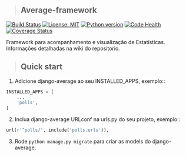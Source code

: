 >## Average-framework

[![Build Status](https://travis-ci.org/amigos-do-gesiel/average.svg?branch=development)](https://travis-ci.org/amigos-do-gesiel/average)
[![License: MIT](https://img.shields.io/badge/License-MIT-green.svg)](https://opensource.org/licenses/MIT)
[![Python version](https://img.shields.io/badge/python-3.5-orange.svg)](https://img.shields.io/badge/python-3.5-orange.svg)
[![Code Health](https://landscape.io/github/amigos-do-gesiel/average/master/landscape.svg?style=flat)](https://landscape.io/github/amigos-do-gesiel/average/master)
[![Coverage Status](https://coveralls.io/repos/github/amigos-do-gesiel/average/badge.svg?branch=development)](https://coveralls.io/github/amigos-do-gesiel/average?branch=development)

Framework para acompanhamento e visualização de Estatísticas.
Informações detalhadas na wiki do repositorio.

>## Quick start

1. Adicione django-average ao seu INSTALLED_APPS, exemplo::

```python
INSTALLED_APPS = [
    ...
    'polls',
]
```

2. Inclua django-average URLconf na urls.py do seu projeto, exemplo::

```python
url(r'^polls/', include('polls.urls')),
```

3. Rode `python manage.py migrate` para criar as models do django-average.
